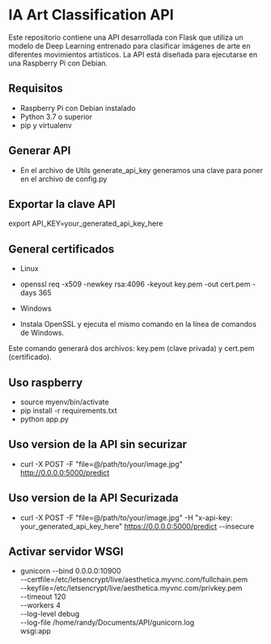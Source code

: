 # IA Art Classification API

Este repositorio contiene una API desarrollada con Flask que utiliza un modelo de Deep Learning 
entrenado para clasificar imágenes de arte en diferentes movimientos artísticos. 
La API está diseñada para ejecutarse en una Raspberry Pi con Debian.


## Requisitos

- Raspberry Pi con Debian instalado
- Python 3.7 o superior
- pip y virtualenv

## Generar API 

- En el archivo de Utils generate_api_key generamos una clave para poner en el archivo de config.py

## Exportar la clave API

export API_KEY=your_generated_api_key_here

## General certificados

- Linux
* openssl req -x509 -newkey rsa:4096 -keyout key.pem -out cert.pem -days 365

- Windows
* Instala OpenSSL y ejecuta el mismo comando en la línea de comandos de Windows.

Este comando generará dos archivos: key.pem (clave privada) y cert.pem (certificado).

## Uso raspberry 

- source myenv/bin/activate
- pip install -r requirements.txt
- python app.py


## Uso version de la API sin securizar

- curl -X POST -F "file=@/path/to/your/image.jpg" http://0.0.0.0:5000/predict


## Uso version de la API Securizada

- curl -X POST -F "file=@/path/to/your/image.jpg" -H "x-api-key: your_generated_api_key_here" https://0.0.0.0:5000/predict --insecure


## Activar servidor WSGI

- gunicorn --bind 0.0.0.0:10900 \
  --certfile=/etc/letsencrypt/live/aesthetica.myvnc.com/fullchain.pem \
  --keyfile=/etc/letsencrypt/live/aesthetica.myvnc.com/privkey.pem \
  --timeout 120 \
  --workers 4 \
  --log-level debug \
  --log-file /home/randy/Documents/API/gunicorn.log \
  wsgi:app
